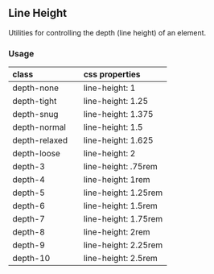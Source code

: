 ## Line Height

Utilities for controlling the depth (line height) of an element.

### Usage

| class |   | css properties |
|:--|:--|:--|
| depth-none |  | line-height: 1 |
| depth-tight |  | line-height: 1.25 |
| depth-snug |  | line-height: 1.375 |
| depth-normal |  | line-height: 1.5 |
| depth-relaxed |  | line-height: 1.625 |
| depth-loose |  | line-height: 2 |
| depth-3 |  | line-height: .75rem |
| depth-4 |  | line-height: 1rem |
| depth-5 |  | line-height: 1.25rem |
| depth-6 |  | line-height: 1.5rem |
| depth-7 |  | line-height: 1.75rem |
| depth-8 |  | line-height: 2rem |
| depth-9 |  | line-height: 2.25rem |
| depth-10 |  | line-height: 2.5rem |
